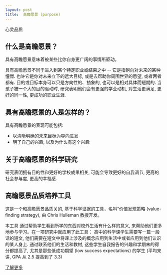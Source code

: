 ```yaml
---
layout: post
title:  高瞻愿景 (purpose)
---
```


心灵品质

## 什么是高瞻愿景？

具有高瞻愿景意味着被某些比你自身更广阔的事情所驱动。

具有高瞻愿景不同于进入到某个特定职业或结果之中 -- 它是指朝向对未来的某种憧憬. 也许它是你对未来立下的远大目标, 或是去帮助你周围世界的愿望, 或者两者都有. 目的或目标本身可以只是方向性的、抽象的, 也可以是相对具体而短期的. 当孩子被一个大的目的驱动时, 研究表明他们会有更强的学业动机, 对生活更满足, 更好的同一性, 更成功的职业生涯.

## 具有高瞻愿景的人是怎样的？

具有高瞻愿景的表现可能包括:

- 以清晰明确的未来目标为导向进发
- 明了自己的兴趣, 以及为什么有这个兴趣

## 关于高瞻愿景的科学研究

研究表明拥有目的性和更好的学校成果相关, 可能会导致更好的自我调节, 更高的社会参与度, 更高的幸福感.

## 高瞻愿景品质培养工具

这是一个和高瞻愿景品质关的, 基于科学证据的工具，名叫“价值发现策略 (value-finding strategy), 由 Chris Hulleman 教授开发。

本工具 通过帮助学生看到所学的东西对校外生活有什么样的意义, 来帮助他们更多地参与学习。在一项研究中就应用了此工具： 高中的科学课学生需要写一篇一段话的短文, 他们需要在短文中将课上涉及的概念应用到生活中或者应用到他们认识的某人身上. 通过联系他们的生活和教材, 这些学生自我报告的兴趣和学期末的得分都提高了, 尤其是那些低成功期望 (low success expectations) 的学生 (平均来讲, GPA 从 2.5 提高到了 3.3)

[了解更多](https://medium.com/@chris.hulleman/i-could-be-changing-the-world-right-now-but-instead-i-m-solving-for-x-599b7ce7e4a3#.4xh5kg523)










